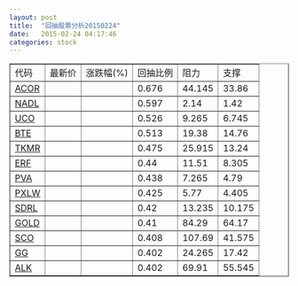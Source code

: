 ```yaml
---
layout: post
title:  "回抽股票分析20150224"
date:   2015-02-24 04:17:46
categories: stock
---
```

<script type="text/javascript">
var stockList = []
stockList.push('gb_acor');
stockList.push('gb_nadl');
stockList.push('gb_uco');
stockList.push('gb_bte');
stockList.push('gb_tkmr');
stockList.push('gb_erf');
stockList.push('gb_pva');
stockList.push('gb_pxlw');
stockList.push('gb_sdrl');
stockList.push('gb_gold');
stockList.push('gb_sco');
stockList.push('gb_gg');
stockList.push('gb_alk');
</script>
<table border="1">
 <tr>
 <td>代码</td>
 <td>最新价</td>
 <td>涨跌幅(%)</td>
 <td>回抽比例</td>
 <td>阻力</td>
 <td>支撑</td>
</tr>
  <tr id="acor">
  <td><a href="http://stock.finance.sina.com.cn/usstock/quotes/ACOR.html" target="_blank">ACOR</a></td><td></td><td></td><td>0.676</td><td>44.145</td><td>33.86</td></tr>
  <tr id="nadl">
  <td><a href="http://stock.finance.sina.com.cn/usstock/quotes/NADL.html" target="_blank">NADL</a></td><td></td><td></td><td>0.597</td><td>2.14</td><td>1.42</td></tr>
  <tr id="uco">
  <td><a href="http://stock.finance.sina.com.cn/usstock/quotes/UCO.html" target="_blank">UCO</a></td><td></td><td></td><td>0.526</td><td>9.265</td><td>6.745</td></tr>
  <tr id="bte">
  <td><a href="http://stock.finance.sina.com.cn/usstock/quotes/BTE.html" target="_blank">BTE</a></td><td></td><td></td><td>0.513</td><td>19.38</td><td>14.76</td></tr>
  <tr id="tkmr">
  <td><a href="http://stock.finance.sina.com.cn/usstock/quotes/TKMR.html" target="_blank">TKMR</a></td><td></td><td></td><td>0.475</td><td>25.915</td><td>13.24</td></tr>
  <tr id="erf">
  <td><a href="http://stock.finance.sina.com.cn/usstock/quotes/ERF.html" target="_blank">ERF</a></td><td></td><td></td><td>0.44</td><td>11.51</td><td>8.305</td></tr>
  <tr id="pva">
  <td><a href="http://stock.finance.sina.com.cn/usstock/quotes/PVA.html" target="_blank">PVA</a></td><td></td><td></td><td>0.438</td><td>7.265</td><td>4.79</td></tr>
  <tr id="pxlw">
  <td><a href="http://stock.finance.sina.com.cn/usstock/quotes/PXLW.html" target="_blank">PXLW</a></td><td></td><td></td><td>0.425</td><td>5.77</td><td>4.405</td></tr>
  <tr id="sdrl">
  <td><a href="http://stock.finance.sina.com.cn/usstock/quotes/SDRL.html" target="_blank">SDRL</a></td><td></td><td></td><td>0.42</td><td>13.235</td><td>10.175</td></tr>
  <tr id="gold">
  <td><a href="http://stock.finance.sina.com.cn/usstock/quotes/GOLD.html" target="_blank">GOLD</a></td><td></td><td></td><td>0.41</td><td>84.29</td><td>64.17</td></tr>
  <tr id="sco">
  <td><a href="http://stock.finance.sina.com.cn/usstock/quotes/SCO.html" target="_blank">SCO</a></td><td></td><td></td><td>0.408</td><td>107.69</td><td>41.575</td></tr>
  <tr id="gg">
  <td><a href="http://stock.finance.sina.com.cn/usstock/quotes/GG.html" target="_blank">GG</a></td><td></td><td></td><td>0.402</td><td>24.265</td><td>17.42</td></tr>
  <tr id="alk">
  <td><a href="http://stock.finance.sina.com.cn/usstock/quotes/ALK.html" target="_blank">ALK</a></td><td></td><td></td><td>0.402</td><td>69.91</td><td>55.545</td></tr>
</table>
